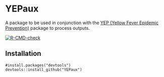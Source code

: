 # YEPaux

A package to be used in conjunction with the [YEP (Yellow Fever Epidemic Prevention)](https://github.com/mrc-ide/YEP) package to process outputs.

  <!-- badges: start -->
  [![R-CMD-check](https://github.com/mrc-ide/YFD_aux/actions/workflows/R-CMD-check.yaml/badge.svg)](https://github.com/mrc-ide/YEP/actions/workflows/R-CMD-check.yaml)
  <!-- badges: end -->

## Installation

```
#install.packages("devtools")
devtools::install_github("YEPaux")
```
